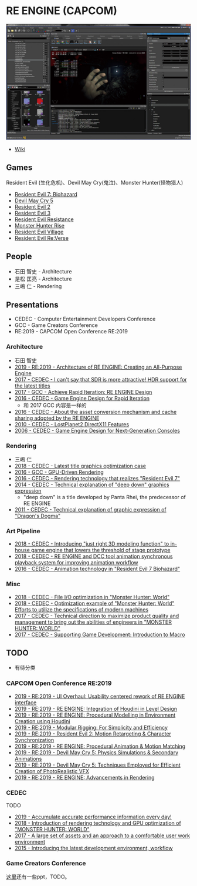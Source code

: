 # RE ENGINE (CAPCOM)

![](images/2021_03_09_re_engine/editor.png)

* [Wiki][1]



## Games

Resident Evil (生化危机)、Devil May Cry(鬼泣)、Monster Hunter(怪物猎人)

* [Resident Evil 7: Biohazard][2]
* [Devil May Cry 5][3]
* [Resident Evil 2][4]
* [Resident Evil 3][5]
* [Resident Evil Resistance][6]
* [Monster Hunter Rise][7]
* [Resident Evil Village][8]
* [Resident Evil Re:Verse][9]



## People

* 石田 智史 - Architecture
* 是松 匡亮 - Architecture
* 三嶋 仁 - Rendering



## Presentations

* CEDEC - Computer Entertainment Developers Conference
* GCC - Game Creators Conference
* RE:2019 - CAPCOM Open Conference RE:2019


### Architecture

* 石田 智史
* [2019 - RE:2019 - Architecture of RE ENGINE: Creating an All-Purpose Engine][10]
* [2017 - CEDEC - I can't say that SDR is more attractive! HDR support for the latest titles][40]
* [2017 - GCC - Achieve Rapid Iteration: RE ENGINE Design][21]
* [2016 - CEDEC - Game Engine Design for Rapid Iteration][31]
  * 和 2017 GCC 内容是一样的
* [2016 - CEDEC - About the asset conversion mechanism and cache sharing adopted by the RE ENGINE][42]
* [2010 - CEDEC - LostPlanet2 DirectX11 Features][33]
* [2006 - CEDEC - Game Engine Design for Next-Generation Consoles][32]


### Rendering

* 三嶋 仁 
* [2018 - CEDEC - Latest title graphics optimization case][29]
* [2016 - GCC - GPU-Driven Rendering][22]
* [2016 - CEDEC - Rendering technology that realizes "Resident Evil 7"][27]
* [2014 - CEDEC - Technical explanation of "deep down" graphics expression][28]
  * "deep down" is a title developed by Panta Rhei, the predecessor of RE ENGINE
* [2011 - CEDEC - Technical explanation of graphic expression of "Dragon's Dogma"][30]


### Art Pipeline

* [2018 - CEDEC - Introducing "just right 3D modeling function" to in-house game engine that lowers the threshold of stage prototype][34]
* [2018 - CEDEC - RE ENGINE and DCC tool animation synchronous playback system for improving animation workflow][35]
* [2016 - CEDEC - Animation technology in "Resident Evil 7 Biohazard"][41]


### Misc

* [2018 - CEDEC - File I/O optimization in "Monster Hunter: World"][36]
* [2018 - CEDEC - Optimization example of "Monster Hunter: World" Efforts to utilize the specifications of modern machines][37]
* [2017 - CEDEC - Technical direction to maximize product quality and management to bring out the abilities of engineers in "MONSTER HUNTER: WORLD"][38]
* [2017 - CEDEC - Supporting Game Development: Introduction to Macro][39]



## TODO

* 有待分类

### CAPCOM Open Conference RE:2019

* [2019 - RE:2019 - UI Overhaul: Usability centered rework of RE ENGINE interface][11]
* [2019 - RE:2019 - RE ENGINE: Integration of Houdini in Level Design][12]
* [2019 - RE:2019 - RE ENGINE: Procedural Modelling in Environment Creation using Houdini][13]
* [2019 - RE:2019 - Modular Rigging: For Simplicity and Efficiency][14]
* [2019 - RE:2019 - Resident Evil 2: Motion Retargeting & Character Synchronization][15]
* [2019 - RE:2019 - RE ENGINE: Procedural Animation & Motion Matching][16]
* [2019 - RE:2019 - Devil May Cry 5: Physics Simulations & Secondary Animations][17]
* [2019 - RE:2019 - Devil May Cry 5: Techniques Employed for Efficient Creation of PhotoRealistic VFX][18]
* [2019 - RE:2019 - RE ENGINE: Advancements in Rendering][19]


### CEDEC

TODO

* [2019 - Accumulate accurate performance information every day!][24]
* [2018 - Introduction of rendering technology and GPU optimization of "MONSTER HUNTER: WORLD"][25]
* [2017 - A large set of assets and an approach to a comfortable user work environment][26]
* [2015 - Introducing the latest development environment, workflow][23]


### Game Creators Conference

[这里][20]还有一些ppt，TODO。




[1]:https://residentevil.fandom.com/wiki/RE_Engine
[2]:https://residentevil.fandom.com/wiki/Resident_Evil_7:_Biohazard
[3]:https://devilmaycry.fandom.com/wiki/Devil_May_Cry_5
[4]:https://residentevil.fandom.com/wiki/Resident_Evil_2
[5]:https://residentevil.fandom.com/wiki/Resident_Evil_3
[6]:https://residentevil.fandom.com/wiki/Resident_Evil:_Resistance
[7]:https://monsterhunter.fandom.com/wiki/Monster_Hunter_Rise
[8]:https://residentevil.fandom.com/wiki/Resident_Evil_Village
[9]:https://residentevil.fandom.com/wiki/Resident_Evil_Re:Verse
[10]:https://www.youtube.com/watch?v=fc3avwM-oTE
[11]:https://www.youtube.com/watch?v=YhnIW2XY_wU
[12]:https://www.youtube.com/watch?v=ABpjD-9FRe0
[13]:https://www.youtube.com/watch?v=Q67T8K8SxHg
[14]:https://www.youtube.com/watch?v=nivB9gIoBx4
[15]:https://www.youtube.com/watch?v=x58JnJJSDYM
[16]:https://www.youtube.com/watch?v=t3KCgZDZ93E
[17]:https://www.youtube.com/watch?v=DQOzMoNaB_U
[18]:https://www.youtube.com/watch?v=7UPc79EMwgk
[19]:https://www.youtube.com/watch?v=Gz0k91MVjys
[20]:https://www.slideshare.net/capcom_rd/
[21]:2021_03_10_achieve_rapid_iteration_re_engine_design.md
[22]:2021_05_27_gpu_driven_rendering.md
[23]:https://cedil.cesa.or.jp/cedil_sessions/view/1376
[24]:https://cedil.cesa.or.jp/cedil_sessions/view/1841
[25]:https://cedil.cesa.or.jp/cedil_sessions/view/1766
[26]:https://cedil.cesa.or.jp/cedil_sessions/view/1686
[27]:https://cedil.cesa.or.jp/cedil_sessions/view/1488
[28]:https://cedil.cesa.or.jp/cedil_sessions/view/1246
[29]:https://cedil.cesa.or.jp/cedil_sessions/view/1897
[30]:https://cedil.cesa.or.jp/cedil_sessions/view/604
[31]:https://cedil.cesa.or.jp/cedil_sessions/view/1484
[32]:https://cedil.cesa.or.jp/cedil_sessions/view/21
[33]:https://cedil.cesa.or.jp/cedil_sessions/view/316
[34]:https://cedil.cesa.or.jp/cedil_sessions/view/1828
[35]:https://cedil.cesa.or.jp/cedil_sessions/view/1810
[36]:https://cedil.cesa.or.jp/cedil_sessions/view/1786
[37]:https://cedil.cesa.or.jp/cedil_sessions/view/1775
[38]:https://cedil.cesa.or.jp/cedil_sessions/view/1684
[39]:2021_03_31_introduction_to_macro_plugin_in.md
[40]:https://cedil.cesa.or.jp/cedil_sessions/view/1658
[41]:https://cedil.cesa.or.jp/cedil_sessions/view/1493
[42]:https://cedil.cesa.or.jp/cedil_sessions/view/1461

